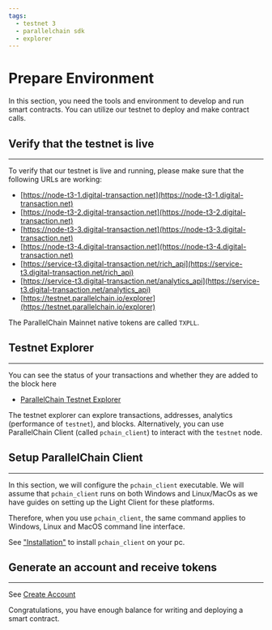 ```yaml
---
tags:
  - testnet 3
  - parallelchain sdk
  - explorer
---
```


# Prepare Environment

In this section, you need the tools and environment to develop and run smart contracts. You can utilize our testnet to deploy and make contract calls. 

## Verify that the testnet is live
---

To verify that our testnet is live and running, please make sure that the following URLs are working:

* [https://node-t3-1.digital-transaction.net](https://node-t3-1.digital-transaction.net) 
* [https://node-t3-2.digital-transaction.net](https://node-t3-2.digital-transaction.net) 
* [https://node-t3-3.digital-transaction.net](https://node-t3-3.digital-transaction.net) 
* [https://node-t3-4.digital-transaction.net](https://node-t3-4.digital-transaction.net) 
* [https://service-t3.digital-transaction.net/rich_api](https://service-t3.digital-transaction.net/rich_api) 
* [https://service-t3.digital-transaction.net/analytics_api](https://service-t3.digital-transaction.net/analytics_api) 
* [https://testnet.parallelchain.io/explorer](https://testnet.parallelchain.io/explorer) 

The ParallelChain Mainnet native tokens are called `TXPLL`.

## Testnet Explorer
---

You can see the status of your transactions and whether they are added to the block here
- [ParallelChain Testnet Explorer](https://testnet.parallelchain.io/explorer) 

The testnet explorer can explore transactions, addresses, analytics (performance of `testnet`), and blocks. Alternatively, you can use ParallelChain Client (called `pchain_client`) to interact with the `testnet` node.

## Setup ParallelChain Client 
---

In this section, we will configure the `pchain_client` executable. We will assume that `pchain_client` runs on both Windows and Linux/MacOs as we have guides on setting up the Light Client for these platforms. 

Therefore, when you use `pchain_client`, the same command applies to Windows, Linux and MacOS command line interface.

See ["Installation"](../getting_started/installation.md) to install `pchain_client` on your pc.

## Generate an account and receive tokens
---

See [Create Account](../getting_started/create_account.md)

Congratulations, you have enough balance for writing and deploying a smart contract.
